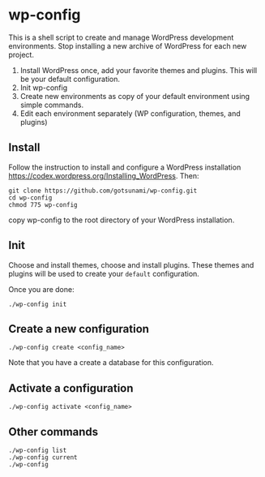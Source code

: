 wp-config
=====

This is a shell script to create and manage WordPress development environments.
Stop installing a new archive of WordPress for each new project.

1. Install WordPress once, add your favorite themes and plugins. This will be your default configuration.
2. Init wp-config
3. Create new environments as copy of your default environment using simple commands.
4. Edit each environment separately (WP configuration, themes, and plugins)

Install
-----
Follow the instruction to install and configure a WordPress installation https://codex.wordpress.org/Installing_WordPress. Then:


	git clone https://github.com/gotsunami/wp-config.git
	cd wp-config
	chmod 775 wp-config

copy wp-config to the root directory of your WordPress installation.
	

Init
-----

Choose and install themes, choose and install plugins. These themes and plugins will be used to create your `default` configuration.

Once you are done:

	./wp-config init

Create a new configuration
-----
	./wp-config create <config_name>

Note that you have a create a database for this configuration.

Activate a configuration
------------

	./wp-config activate <config_name>

Other commands
--------

	./wp-config list
	./wp-config current
	./wp-config

